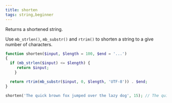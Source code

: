 ```yaml
---
title: shorten
tags: string,beginner
---
```


Returns a shortened string.

Use `mb_strlen()`, `mb_substr()` and `rtrim()` to shorten a string to a give number of characters.

```php
function shorten($input, $length = 100, $end = '...')
{
  if (mb_strlen($input) <= $length) {
     return $input;
	}

  return rtrim(mb_substr($input, 0, $length, 'UTF-8')) . $end;
}
```

```php
shorten('The quick brown fox jumped over the lazy dog', 15); // The quick brown...
```